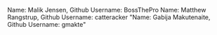 Name: Malik Jensen, Github Username: BossThePro
Name: Matthew Rangstrup, Github Username: catteracker
"Name: Gabija Makutenaite, Github Username: gmakte" 
